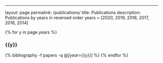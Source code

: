 ---
layout: page
permalink: /publications/
title: Publications
description: Publications by years in reversed order
years = [2020, 2019, 2018, 2017, 2016, 2014]

<!-- {% raw %} -->
{% for y in page.years %}
    <h3 class="year">{{y}}</h3>
    {% bibliography -f papers -q @*[year={{y}}]* %}
{% endfor %}
<!-- {% endraw %}) -->


<!--{% for y in page.years %}-->
<!--  <h3 class="year">{{y}}</h3>-->
<!--  {% bibliography -f papers -q @*[year={{y}}]* %}-->
<!--{% endfor %}-->
